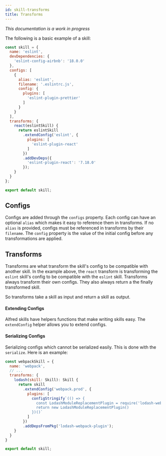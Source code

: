 ```yaml
---
id: skill-transforms
title: Transforms
---
```


*This documentation is a work in progress*

The following is a basic example of a skill:

```js
const skill = {
  name: 'eslint',
  devDependencies: {
    'eslint-config-airbnb': '18.0.0'
  },
  configs: [
    {
      alias: 'eslint',
      filename: '.eslintrc.js',
      config: {
        plugins: [
          'eslint-plugin-prettier'
        ]
      }
    }
  ],
  transforms: {
    react(eslintSkill) {
      return eslintSkill
        .extendConfig('eslint', {
          plugins: [
            'eslint-plugin-react'
          ]
        })
        .addDevDeps({
          'eslint-plugin-react': '7.18.0'
        });
    }
  }
};

export default skill;
```

## Configs

Configs are added through the `configs` property. Each config can have an optional `alias` which makes it easy to reference them in transforms. If no `alias` is provided, configs must be referenced in transforms by their `filename`. The `config` property is the value of the initial config before any transformations are applied.

## Transforms

Transforms are what transform the skill's config to be compatible with another skill. In the example above, the `react` transform is transforming the `eslint` skill's config to be compatible with the `eslint` skill. Transforms always transform their own configs. They also always return a the finally transformed skill.

So transforms take a skill as input and return a skill as output.

#### Extending Configs

Alfred skills have helpers functions that make writing skills easy. The `extendConfig` helper allows you to extend configs.

#### Serializing Configs

Serializing configs which cannot be serialized easily. This is done with the `serialize`. Here is an example:

```js
const webpackSkill = {
  name: 'webpack',
  // ...
  transforms: {
    lodash(skill: Skill): Skill {
      return skill
        .extendConfig('webpack.prod', {
          plugins: [
            configStringify`(() => {
              const LodashModuleReplacementPlugin = require('lodash-webpack-plugin');
              return new LodashModuleReplacementPlugin()
            })()`
          ]
        })
        .addDepsFromPkg('lodash-webpack-plugin');
    }
  }
}

export default skill;
```
